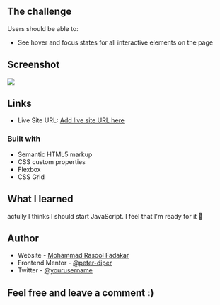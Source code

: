 ## The challenge

Users should be able to:

- See hover and focus states for all interactive elements on the page

## Screenshot

![](./preview.png)

## Links

- Live Site URL: [Add live site URL here]()

### Built with

- Semantic HTML5 markup
- CSS custom properties
- Flexbox
- CSS Grid

## What I learned

actully I thinks I should start JavaScript.
I feel that I'm ready for it 💪

## Author

- Website - [Mohammad Rasool Fadakar](https://rasoolfada.ir)
- Frontend Mentor - [@peter-diper](https://www.frontendmentor.io/profile/peter-diper)
- Twitter - [@yourusername](https://www.twitter.com/yourusername)

## Feel free and leave a comment :)
